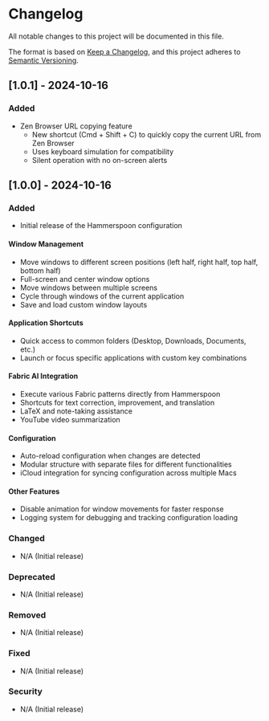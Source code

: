 # Changelog

All notable changes to this project will be documented in this file.

The format is based on [Keep a Changelog](https://keepachangelog.com/en/1.0.0/),
and this project adheres to [Semantic Versioning](https://semver.org/spec/v2.0.0.html).

## [1.0.1] - 2024-10-16

### Added
- Zen Browser URL copying feature
  - New shortcut (Cmd + Shift + C) to quickly copy the current URL from Zen Browser
  - Uses keyboard simulation for compatibility
  - Silent operation with no on-screen alerts

## [1.0.0] - 2024-10-16

### Added
- Initial release of the Hammerspoon configuration

#### Window Management
- Move windows to different screen positions (left half, right half, top half, bottom half)
- Full-screen and center window options
- Move windows between multiple screens
- Cycle through windows of the current application
- Save and load custom window layouts

#### Application Shortcuts
- Quick access to common folders (Desktop, Downloads, Documents, etc.)
- Launch or focus specific applications with custom key combinations

#### Fabric AI Integration
- Execute various Fabric patterns directly from Hammerspoon
- Shortcuts for text correction, improvement, and translation
- LaTeX and note-taking assistance
- YouTube video summarization

#### Configuration
- Auto-reload configuration when changes are detected
- Modular structure with separate files for different functionalities
- iCloud integration for syncing configuration across multiple Macs

#### Other Features
- Disable animation for window movements for faster response
- Logging system for debugging and tracking configuration loading

### Changed
- N/A (Initial release)

### Deprecated
- N/A (Initial release)

### Removed
- N/A (Initial release)

### Fixed
- N/A (Initial release)

### Security
- N/A (Initial release)

